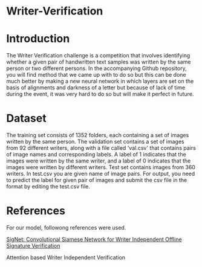 # Writer-Verification
# Introduction
The Writer Verification challenge is a competition that involves identifying whether a given pair of handwritten text samples was written by the same person or two different persons. In the accompanying Github repository, you will find method that we came up with to do so but this can be done much better by making a new neural network in which layers are set on the basis of alignments and darkness of a letter but because of lack of time during the event, it was very hard to do so but will make it perfect in future. 
# Dataset
The training set consists of 1352 folders, each containing a set of images written by the same person.
The validation set contains a set of images from 92 different writers, along with a file called 'val.csv' that contains pairs of image names and corresponding labels. A label of 1 indicates that the images were written by the same writer, and a label of 0 indicates that the images were written by different writers.
Test set contains images from 360 writers. In test.csv you are given name of image pairs. For output, you need to predict the label for given pair of images and submit the csv file in the format by editing the test.csv file.
# References
For our model, followong references were used.

[SigNet: Convolutional Siamese Network for Writer Independent Offline Signature Verification](https://arxiv.org/pdf/1707.02131v2.pdf)

Attention based Writer Independent Verification
